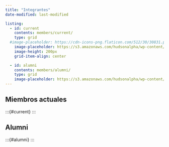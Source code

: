 ```yaml
---
title: "Integrantes"
date-modified: last-modified

listing:
  - id: current
    contents: members/current/
    type: grid
  #image-placeholder: https://cdn-icons-png.flaticon.com/512/30/30831.png
    image-placeholder: https://s3.amazonaws.com/hudsonalpha/wp-content/uploads/2022/09/27160823/EDNA_Coomp-biology_ComputerData.jpeg
    image-height: 200px
    grid-item-align: center

  - id: alumni
    contents: members/alumni/
    type: grid
    image-placeholder: https://s3.amazonaws.com/hudsonalpha/wp-content/uploads/2022/09/27160823/EDNA_Coomp-biology_ComputerData.jpeg
---
```


## Miembros actuales

:::{#current}
:::

## Alumni

:::{#alumni}
:::
